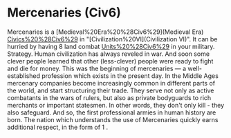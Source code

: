 # Mercenaries (Civ6)

Mercenaries is a [Medieval%20Era%20%28Civ6%29](Medieval Era) [Civics%20%28Civ6%29](civic) in "[Civilization%20VI](Civilization VI)". It can be hurried by having 8 land combat [Units%20%28Civ6%29](units) in your military.
Strategy.
Human civilization has always reveled in war. And soon some clever people learned that other (less-clever) people were ready to fight and die for money. This was the beginning of mercenaries — a well-established profession which exists in the present day.
In the Middle Ages mercenary companies become increasingly common in different parts of the world, and start structuring their trade. They serve not only as active combatants in the wars of rulers, but also as private bodyguards to rich merchants or important statesmen. In other words, they don't only kill - they also safeguard. And so, the first professional armies in human history are born.
The nation which understands the use of Mercenaries quickly earns additional respect, in the form of 1 .